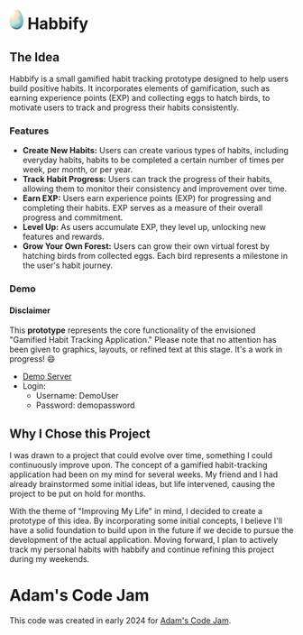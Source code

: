 
# <img src="/egg1.png" alt="[egg_icon]" height="35"/> Habbify

## The Idea
Habbify is a small gamified habit tracking prototype designed to help users build positive habits. It incorporates elements of gamification, such as earning experience points (EXP) and collecting eggs to hatch birds, to motivate users to track and progress their habits consistently.

### Features
- **Create New Habits:** Users can create various types of habits, including everyday habits, habits to be completed a certain number of times per week, per month, or per year.
- **Track Habit Progress:** Users can track the progress of their habits, allowing them to monitor their consistency and improvement over time.
- **Earn EXP:** Users earn experience points (EXP) for progressing and completing their habits. EXP serves as a measure of their overall progress and commitment.
- **Level Up:** As users accumulate EXP, they level up, unlocking new features and rewards.
- **Grow Your Own Forest:** Users can grow their own virtual forest by hatching birds from collected eggs. Each bird represents a milestone in the user's habit journey.

### Demo
#### Disclaimer
This **prototype** represents the core functionality of the envisioned "Gamified Habit Tracking Application." Please note that no attention has been given to graphics, layouts, or refined text at this stage. It's a work in progress! 😄

- [Demo Server](http://212.227.179.73/login)
- Login: 
  - Username: DemoUser
  - Password: demopassword

## Why I Chose this Project
I was drawn to a project that could evolve over time, something I could continuously improve upon. The concept of a gamified habit-tracking application had been on my mind for several weeks. My friend and I had already brainstormed some initial ideas, but life intervened, causing the project to be put on hold for months.

With the theme of "Improving My Life" in mind, I decided to create a prototype of this idea. By incorporating some initial concepts, I believe I'll have a solid foundation to build upon in the future if we decide to pursue the development of the actual application. Moving forward, I plan to actively track my personal habits with habbify and continue refining this project during my weekends.

# Adam's Code Jam
This code was created in early 2024 for [Adam's Code Jam](https://jam.adamlearns.com/).

